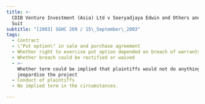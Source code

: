 ```yaml
---
title: >-
  CDIB Venture Investment (Asia) Ltd v Soeryadjaya Edwin and Others and Another
  Suit
subtitle: "[2003] SGHC 209 / 15\_September\_2003"
tags:
  - Contract
  - \"Put option\" in sale and purchase agreement
  - Whether right to exercise put option depended on breach of warranty
  - Whether breach could be rectified or waived
  - >-
    Whether term could be implied that plaintiffs would not do anything to
    jeopardise the project
  - Conduct of plaintiffs
  - No implied term in the circumstances.

---
```


